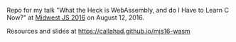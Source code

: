 Repo for my talk "What the Heck is WebAssembly, and do I Have to Learn C Now?" at [Midwest JS 2016](http://midwestjs.com/) on August 12, 2016.

Resources and slides at https://callahad.github.io/mjs16-wasm
